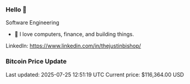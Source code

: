 ### Hello 🤙  

Software Engineering

- 🔭 I love computers, finance, and building things.
  
LinkedIn: https://www.linkedin.com/in/thejustinbishop/  


























































































































































































































































































































































































































































































































































































































































































































































































































































































### Bitcoin Price Update
Last updated: 2025-07-25 12:51:19 UTC
Current price: $116,364.00 USD
